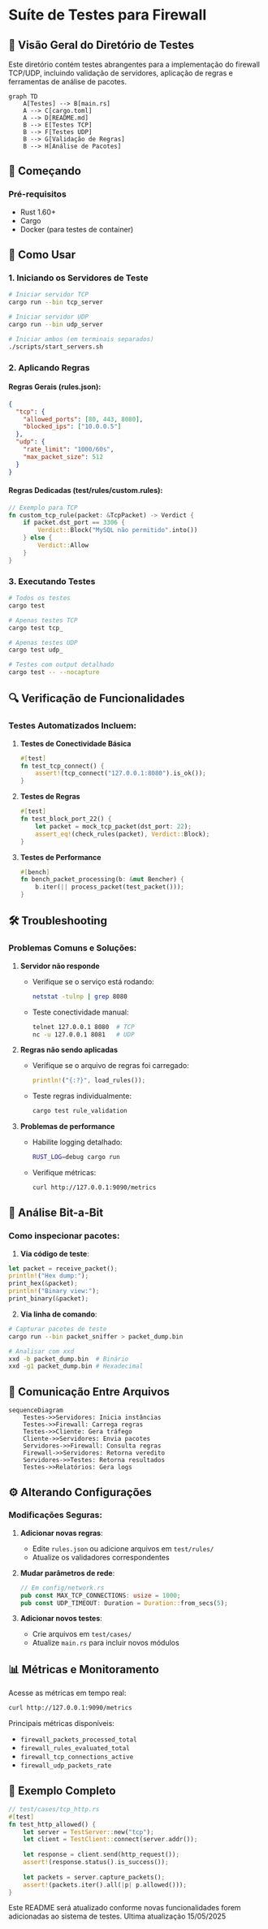 # Suíte de Testes para Firewall

## 📂 Visão Geral do Diretório de Testes

Este diretório contém testes abrangentes para a implementação do firewall TCP/UDP, incluindo validação de servidores, aplicação de regras e ferramentas de análise de pacotes.

```mermaid
graph TD
    A[Testes] --> B[main.rs]
    A --> C[cargo.toml]
    A --> D[README.md]
    B --> E[Testes TCP]
    B --> F[Testes UDP]
    B --> G[Validação de Regras]
    B --> H[Análise de Pacotes]
```

## 🚀 Começando

### Pré-requisitos
- Rust 1.60+
- Cargo
- Docker (para testes de container)

## 🔧 Como Usar

### 1. Iniciando os Servidores de Teste

```bash
# Iniciar servidor TCP
cargo run --bin tcp_server

# Iniciar servidor UDP 
cargo run --bin udp_server

# Iniciar ambos (em terminais separados)
./scripts/start_servers.sh
```

### 2. Aplicando Regras

#### Regras Gerais (rules.json):
```json
{
  "tcp": {
    "allowed_ports": [80, 443, 8080],
    "blocked_ips": ["10.0.0.5"]
  },
  "udp": {
    "rate_limit": "1000/60s",
    "max_packet_size": 512
  }
}
```

#### Regras Dedicadas (test/rules/custom.rules):
```rust
// Exemplo para TCP
fn custom_tcp_rule(packet: &TcpPacket) -> Verdict {
    if packet.dst_port == 3306 {
        Verdict::Block("MySQL não permitido".into())
    } else {
        Verdict::Allow
    }
}
```

### 3. Executando Testes

```bash
# Todos os testes
cargo test

# Apenas testes TCP
cargo test tcp_

# Apenas testes UDP
cargo test udp_

# Testes com output detalhado
cargo test -- --nocapture
```

## 🔍 Verificação de Funcionalidades

### Testes Automatizados Incluem:

1. **Testes de Conectividade Básica**
   ```rust
   #[test]
   fn test_tcp_connect() {
       assert!(tcp_connect("127.0.0.1:8080").is_ok());
   }
   ```

2. **Testes de Regras**
   ```rust
   #[test]
   fn test_block_port_22() {
       let packet = mock_tcp_packet(dst_port: 22);
       assert_eq!(check_rules(packet), Verdict::Block);
   }
   ```

3. **Testes de Performance**
   ```rust
   #[bench]
   fn bench_packet_processing(b: &mut Bencher) {
       b.iter(|| process_packet(test_packet()));
   }
   ```

## 🛠 Troubleshooting

### Problemas Comuns e Soluções:

1. **Servidor não responde**
   - Verifique se o serviço está rodando:
     ```bash
     netstat -tulnp | grep 8080
     ```
   - Teste conectividade manual:
     ```bash
     telnet 127.0.0.1 8080  # TCP
     nc -u 127.0.0.1 8081   # UDP
     ```

2. **Regras não sendo aplicadas**
   - Verifique se o arquivo de regras foi carregado:
     ```rust
     println!("{:?}", load_rules());
     ```
   - Teste regras individualmente:
     ```bash
     cargo test rule_validation
     ```

3. **Problemas de performance**
   - Habilite logging detalhado:
     ```bash
     RUST_LOG=debug cargo run
     ```
   - Verifique métricas:
     ```bash
     curl http://127.0.0.1:9090/metrics
     ```

## 🔬 Análise Bit-a-Bit

### Como inspecionar pacotes:

1. **Via código de teste**:
```rust
let packet = receive_packet();
println!("Hex dump:");
print_hex(&packet);
println!("Binary view:");
print_binary(&packet);
```

2. **Via linha de comando**:
```bash
# Capturar pacotes de teste
cargo run --bin packet_sniffer > packet_dump.bin

# Analisar com xxd
xxd -b packet_dump.bin  # Binário
xxd -g1 packet_dump.bin # Hexadecimal
```

## 🧩 Comunicação Entre Arquivos

```mermaid
sequenceDiagram
    Testes->>Servidores: Inicia instâncias
    Testes->>Firewall: Carrega regras
    Testes->>Cliente: Gera tráfego
    Cliente->>Servidores: Envia pacotes
    Servidores->>Firewall: Consulta regras
    Firewall->>Servidores: Retorna veredito
    Servidores->>Testes: Retorna resultados
    Testes->>Relatórios: Gera logs
```

## ⚙️ Alterando Configurações

### Modificações Seguras:

1. **Adicionar novas regras**:
   - Edite `rules.json` ou adicione arquivos em `test/rules/`
   - Atualize os validadores correspondentes

2. **Mudar parâmetros de rede**:
   ```rust
   // Em config/network.rs
   pub const MAX_TCP_CONNECTIONS: usize = 1000;
   pub const UDP_TIMEOUT: Duration = Duration::from_secs(5);
   ```

3. **Adicionar novos testes**:
   - Crie arquivos em `test/cases/`
   - Atualize `main.rs` para incluir novos módulos

## 📊 Métricas e Monitoramento

Acesse as métricas em tempo real:
```bash
curl http://127.0.0.1:9090/metrics
```

Principais métricas disponíveis:
- `firewall_packets_processed_total`
- `firewall_rules_evaluated_total`
- `firewall_tcp_connections_active`
- `firewall_udp_packets_rate`

## 📌 Exemplo Completo

```rust
// test/cases/tcp_http.rs
#[test]
fn test_http_allowed() {
    let server = TestServer::new("tcp");
    let client = TestClient::connect(server.addr());
    
    let response = client.send(http_request());
    assert!(response.status().is_success());
    
    let packets = server.capture_packets();
    assert!(packets.iter().all(|p| p.allowed()));
}
```

Este README será atualizado conforme novas funcionalidades forem adicionadas ao sistema de testes.
Ultima atualização 15/05/2025
